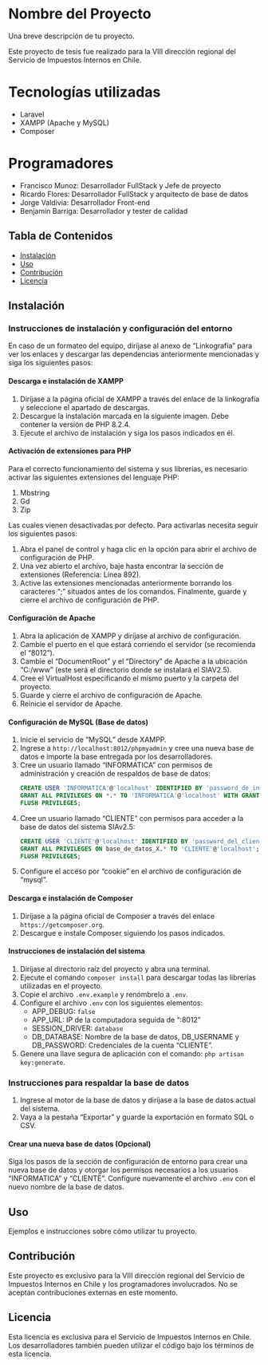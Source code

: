 # Nombre del Proyecto
Una breve descripción de tu proyecto.

Este proyecto de tesis fue realizado para la VIII dirección regional del Servicio de Impuestos Internos en Chile.

# Tecnologías utilizadas
- Laravel
- XAMPP (Apache y MySQL)
- Composer

# Programadores

- Francisco Munoz: Desarrollador FullStack y Jefe de proyecto
- Ricardo Flores: Desarrollador FullStack y arquitecto de base de datos
- Jorge Valdivia: Desarrollador Front-end
- Benjamin Barriga: Desarrollador y tester de calidad

## Tabla de Contenidos

- [Instalación](#instalación)
- [Uso](#uso)
- [Contribución](#contribución)
- [Licencia](#licencia)

## Instalación

### Instrucciones de instalación y configuración del entorno

En caso de un formateo del equipo, diríjase al anexo de “Linkografía” para ver los enlaces y descargar las dependencias anteriormente mencionadas y siga los siguientes pasos:

#### Descarga e instalación de XAMPP

1. Diríjase a la página oficial de XAMPP a través del enlace de la linkografía y seleccione el apartado de descargas.
2. Descargue la instalación marcada en la siguiente imagen. Debe contener la versión de PHP 8.2.4.
3. Ejecute el archivo de instalación y siga los pasos indicados en él.

#### Activación de extensiones para PHP

Para el correcto funcionamiento del sistema y sus librerías, es necesario activar las siguientes extensiones del lenguaje PHP:

1. Mbstring
2. Gd
3. Zip

Las cuales vienen desactivadas por defecto. Para activarlas necesita seguir los siguientes pasos:

1. Abra el panel de control y haga clic en la opción para abrir el archivo de configuración de PHP.
2. Una vez abierto el archivo, baje hasta encontrar la sección de extensiones (Referencia: Línea 892).
3. Active las extensiones mencionadas anteriormente borrando los caracteres “;” situados antes de los comandos. Finalmente, guarde y cierre el archivo de configuración de PHP.

#### Configuración de Apache

1. Abra la aplicación de XAMPP y diríjase al archivo de configuración.
2. Cambie el puerto en el que estará corriendo el servidor (se recomienda el “8012”).
3. Cambie el “DocumentRoot” y el “Directory” de Apache a la ubicación “C:/www” (este será el directorio donde se instalará el SIAV2.5).
4. Cree el VirtualHost especificando el mismo puerto y la carpeta del proyecto.
5. Guarde y cierre el archivo de configuración de Apache.
6. Reinicie el servidor de Apache.

#### Configuración de MySQL (Base de datos)

1. Inicie el servicio de “MySQL” desde XAMPP.
2. Ingrese a `http://localhost:8012/phpmyadmin` y cree una nueva base de datos e importe la base entregada por los desarrolladores.
3. Cree un usuario llamado “INFORMATICA” con permisos de administración y creación de respaldos de base de datos:
    ```sql
    CREATE USER 'INFORMATICA'@'localhost' IDENTIFIED BY 'password_de_informatica';
    GRANT ALL PRIVILEGES ON *.* TO 'INFORMATICA'@'localhost' WITH GRANT OPTION;
    FLUSH PRIVILEGES;
    ```
4. Cree un usuario llamado “CLIENTE” con permisos para acceder a la base de datos del sistema SIAv2.5:
    ```sql
    CREATE USER 'CLIENTE'@'localhost' IDENTIFIED BY 'password_del_cliente';
    GRANT ALL PRIVILEGES ON base_de_datos_X.* TO 'CLIENTE'@'localhost';
    FLUSH PRIVILEGES;
    ```
5. Configure el acceso por “cookie” en el archivo de configuración de “mysql”.

#### Descarga e instalación de Composer

1. Diríjase a la página oficial de Composer a través del enlace `https://getcomposer.org`.
2. Descargue e instale Composer siguiendo los pasos indicados.

#### Instrucciones de instalación del sistema

1. Diríjase al directorio raíz del proyecto y abra una terminal.
2. Ejecute el comando `composer install` para descargar todas las librerías utilizadas en el proyecto.
3. Copie el archivo `.env.example` y renómbrelo a `.env`.
4. Configure el archivo `.env` con los siguientes elementos:
    - APP_DEBUG: `false`
    - APP_URL: IP de la computadora seguida de “:8012”
    - SESSION_DRIVER: `database`
    - DB_DATABASE: Nombre de la base de datos, DB_USERNAME y DB_PASSWORD: Credenciales de la cuenta “CLIENTE”.
5. Genere una llave segura de aplicación con el comando: `php artisan key:generate`.

### Instrucciones para respaldar la base de datos

1. Ingrese al motor de la base de datos y diríjase a la base de datos actual del sistema.
2. Vaya a la pestaña “Exportar” y guarde la exportación en formato SQL o CSV.

#### Crear una nueva base de datos (Opcional)

Siga los pasos de la sección de configuración de entorno para crear una nueva base de datos y otorgar los permisos necesarios a los usuarios “INFORMATICA” y “CLIENTE”. Configure nuevamente el archivo `.env` con el nuevo nombre de la base de datos.

## Uso

Ejemplos e instrucciones sobre cómo utilizar tu proyecto.

## Contribución

Este proyecto es exclusivo para la VIII dirección regional del Servicio de Impuestos Internos en Chile y los programadores involucrados. No se aceptan contribuciones externas en este momento.

## Licencia

Esta licencia es exclusiva para el Servicio de Impuestos Internos en Chile. Los desarrolladores también pueden utilizar el código bajo los términos de esta licencia.
